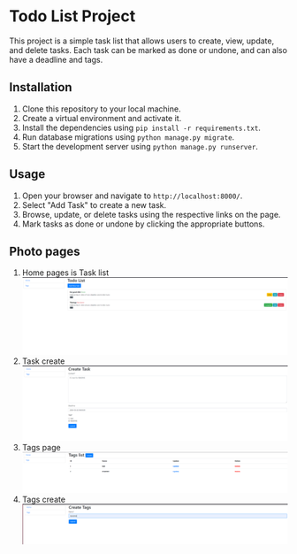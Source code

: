 # Todo List Project

This project is a simple task list that allows users to create, view, update, and delete tasks. Each task can be marked as done or undone, and can also have a deadline and tags.

## Installation

1. Clone this repository to your local machine.
2. Create a virtual environment and activate it.
3. Install the dependencies using `pip install -r requirements.txt`.
4. Run database migrations using `python manage.py migrate`.
5. Start the development server using `python manage.py runserver`.

## Usage

1. Open your browser and navigate to `http://localhost:8000/`.
2. Select "Add Task" to create a new task.
3. Browse, update, or delete tasks using the respective links on the page.
4. Mark tasks as done or undone by clicking the appropriate buttons.


## Photo pages

1. Home pages is Task list
![img.png](READMEphoto/img.png)
2. Task create
![img_3.png](READMEphoto/img_3.png)
3. Tags page
![img_1.png](READMEphoto/img_1.png)
4. Tags create
![img_2.png](READMEphoto/img_2.png)